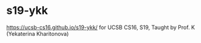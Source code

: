 # s19-ykk
https://ucsb-cs16.github.io/s19-ykk/ for UCSB CS16, S19, Taught by Prof. K (Yekaterina Kharitonova)
